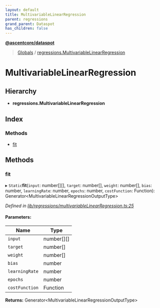 ```yaml
---
layout: default
title: MultivariableLinearRegression
parent: regressions
grand_parent: Dataspot
has_children: false
---
```


**[@ascentcore/dataspot](../README.md)**

> [Globals](../globals.md) / [regressions.MultivariableLinearRegression](regressions_multivariablelinearregression)

# MultivariableLinearRegression

## Hierarchy

* **regressions.MultivariableLinearRegression**

## Index

### Methods

* [fit](regressions_multivariablelinearregression#fit)

## Methods

### fit

▸ `Static`**fit**(`input`: number[][], `target`: number[], `weight`: number[], `bias`: number, `learningRate`: number, `epochs`: number, `costFunction`: Function): Generator\<MultivariableLinearRegressionOutputType>

*Defined in [lib/regressions/multivariableLinearRegression.ts:25](https://github.com/ascentcore/dataspot/blob/5151dd9/lib/regressions/multivariableLinearRegression.ts#L25)*

#### Parameters:

Name | Type |
------ | ------ |
`input` | number[][] |
`target` | number[] |
`weight` | number[] |
`bias` | number |
`learningRate` | number |
`epochs` | number |
`costFunction` | Function |

**Returns:** Generator\<MultivariableLinearRegressionOutputType>
